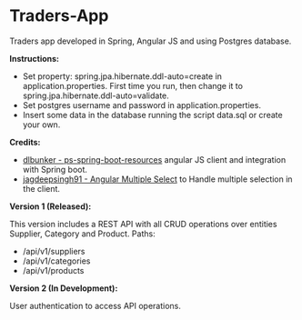# Traders-App

Traders app developed in Spring, Angular JS and using Postgres database.

**Instructions:**
* Set property: spring.jpa.hibernate.ddl-auto=create in application.properties. First time you run, then change it to spring.jpa.hibernate.ddl-auto=validate.
* Set postgres username and password in application.properties.
* Insert some data in the database running the script data.sql or create your own.

**Credits:**
* [dlbunker - ps-spring-boot-resources](https://github.com/dlbunker/ps-spring-boot-resources) angular JS client and integration with Spring boot.
* [jagdeepsingh91 - Angular Multiple Select](https://www.npmjs.com/package/angular-multiple-select) to Handle multiple selection in the client.

**Version 1 (Released):**

This version includes a REST API with all CRUD operations over entities Supplier, Category and Product. Paths:

* /api/v1/suppliers
* /api/v1/categories
* /api/v1/products

**Version 2 (In Development):**

User authentication to access API operations.